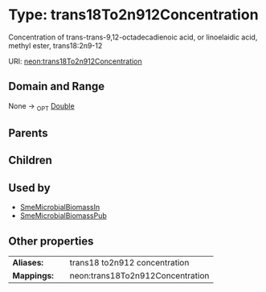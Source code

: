 
# Type: trans18To2n912Concentration


Concentration of trans-trans-9,12-octadecadienoic acid, or linoelaidic acid, methyl ester, trans18:2n9-12

URI: [neon:trans18To2n912Concentration](https://data.neonscience.org/trans18To2n912Concentration)


## Domain and Range

None ->  <sub>OPT</sub> [Double](types/Double.md)

## Parents


## Children


## Used by

 * [SmeMicrobialBiomassIn](SmeMicrobialBiomassIn.md)
 * [SmeMicrobialBiomassPub](SmeMicrobialBiomassPub.md)

## Other properties

|  |  |  |
| --- | --- | --- |
| **Aliases:** | | trans18 to2n912 concentration |
| **Mappings:** | | neon:trans18To2n912Concentration |

